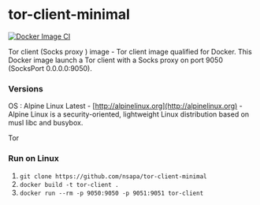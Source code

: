# tor-client-minimal
[![Docker Image CI](https://github.com/nsapa/tor-client-minimal/actions/workflows/docker-image.yml/badge.svg)](https://github.com/nsapa/tor-client-minimal/actions/workflows/docker-image.yml)

Tor client (Socks proxy ) image - Tor client image qualified for Docker. This Docker image launch a Tor client with a Socks proxy on port 9050 (SocksPort 0.0.0.0:9050).

### Versions

OS : Alpine Linux Latest - [http://alpinelinux.org](http://alpinelinux.org) - Alpine Linux is a security-oriented, lightweight Linux distribution based on musl libc and busybox.

Tor

### Run on Linux

1. `git clone https://github.com/nsapa/tor-client-minimal`
2. `docker build -t tor-client .`
3. `docker run --rm -p 9050:9050 -p 9051:9051 tor-client`


